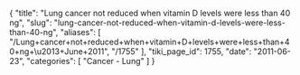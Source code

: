 {
  "title": "Lung cancer not reduced when vitamin D levels were less than 40 ng",
  "slug": "lung-cancer-not-reduced-when-vitamin-d-levels-were-less-than-40-ng",
  "aliases": [
    "/Lung+cancer+not+reduced+when+vitamin+D+levels+were+less+than+40+ng+\u2013+June+2011",
    "/1755"
  ],
  "tiki_page_id": 1755,
  "date": "2011-06-23",
  "categories": [
    "Cancer - Lung"
  ]
}

